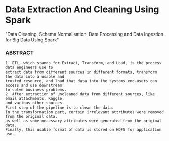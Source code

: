 # Data Extraction And Cleaning Using Spark
"Data Cleaning, Schema Normalisation, Data Processing and Data Ingestion for Big Data Using Spark"
### ABSTRACT
    1. ETL, which stands for Extract, Transform, and Load, is the process data engineers use to
    extract data from different sources in different formats, transform the data into a usable and
    trusted resource, and load that data into the systems end-users can access and use downstream
    to solve business problems. 
    2. After extraction of uncleaned data from different sources, like email attachments, Kaggle, 
    and various other sources. 
    First step of the pipeline is to clean the data. 
    In the transformation part, certain irrelevant attributes were removed from the original data, 
    as well as some necessary attributes were generated from the original data. 
    Finally, this usable format of data is stored on HDFS for application use.
